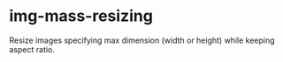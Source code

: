 # img-mass-resizing
Resize images specifying max dimension (width or height) while keeping aspect ratio.
